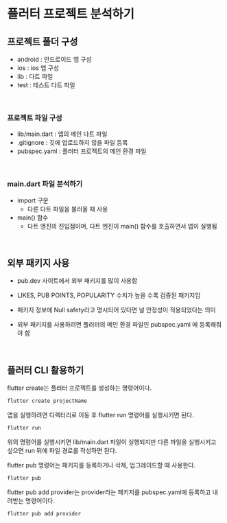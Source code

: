 # 플러터 프로젝트 분석하기

## 프로젝트 폴더 구성

- android : 안드로이드 앱 구성
- ios : ios 앱 구성
- lib : 다트 파일
- test : 테스트 다트 파일

<br>

### 프로젝트 파일 구성

- lib/main.dart : 앱의 메인 다트 파일
- .gitignore : 깃에 업로드하지 않을 파일 등록
- pubspec.yaml : 플러터 프로젝트의 메인 환경 파일

<br>

### main.dart 파일 분석하기

- import 구문
  - 다른 다트 파일을 불러올 때 사용
- main() 함수
  - 다트 엔진의 진입점이며, 다트 엔진이 main() 함수를 호출하면서 앱이 실행됨

<br>

## 외부 패키지 사용

- pub.dev 사이트에서 외부 패키지를 많이 사용함

- LIKES, PUB POINTS, POPULARITY 수치가 높을 수록 검증된 패키지임

- 패키지 정보에 Null safety라고 명시되어 있다면 널 안정성이 적용되었다는 의미
- 외부 패키지를 사용하려면 플러터의 메인 환경 파일인 pubspec.yaml 에 등록해줘야 함

<br>

## 플러터 CLI 활용하기

flutter create는 플러터 프로젝트를 생성하는 명령어이다.

~~~bash
flutter create projectName
~~~

앱을 실행하려면 디렉터리로 이동 후 flutter run 명령어를 실행시키면 된다.

~~~bash
flutter run
~~~

위의 명령어를 실행시키면 lib/main.dart 파일이 실행되지만 다른 파일을 실행시키고 싶으면 run 뒤에 파일 경로를 작성하면 된다.

flutter pub 명령어는 패키지를 등록하거나 삭제, 업그레이드할 때 사용한다. 

~~~bash
flutter pub
~~~

flutter pub add provider는 provider라는 패키지를 pubspec.yaml에 등록하고 내려받는 명령어이다.

~~~bash
flutter pub add provider
~~~

